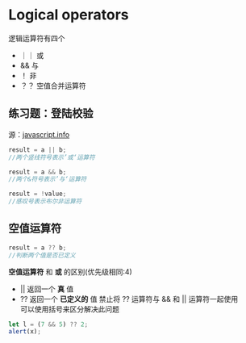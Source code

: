 # Logical operators
逻辑运算符有四个
* ｜｜ 或
*  && 与
*  ！  非
*  ？？ 空值合并运算符

## 练习题：登陆校验
源：[javascript.info](https://zh.javascript.info/logical-operators)  
```javascript
result = a || b;
//两个竖线符号表示’或‘运算符
```
```javascript
result = a && b;
//两个&符号表示’与‘运算符
```
```javascript
result = !value;
//感叹号表示布尔非运算符
```

## 空值运算符
```javascript
result = a ?? b;
//判断两个值是否已定义
```

**空值运算符** 和 **或** 的区别(优先级相同:4)
+ || 返回一个 **真** 值
+ ?? 返回一个 **已定义的** 值
禁止将 ?? 运算符与 && 和 || 运算符一起使用  
可以使用括号来区分解决此问题
```javascript
let l = (7 && 5) ?? 2;
alert(x);
```
